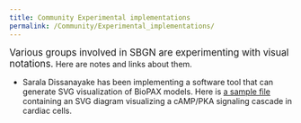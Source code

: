```yaml
---
title: Community Experimental implementations
permalink: /Community/Experimental_implementations/
---
```


<big>Various groups involved in SBGN are experimenting with visual notations.</big> Here are notes and links about them.

-   Sarala Dissanayake has been implementing a software tool that can generate SVG visualization of BioPAX models. Here is [a sample file](/media:complete_cAMP_PKA_cascade_2000.svg.zip "wikilink") containing an SVG diagram visualizing a cAMP/PKA signaling cascade in cardiac cells.
